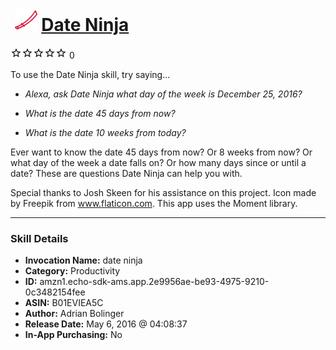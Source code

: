 # &nbsp;<img src="skill_icon" alt="Date Ninja icon" width="36"> [Date Ninja](http://alexa.amazon.com/#skills/amzn1.echo-sdk-ams.app.2e9956ae-be93-4975-9210-0c3482154fee)
![0 stars](../../images/ic_star_border_black_18dp_1x.png)![0 stars](../../images/ic_star_border_black_18dp_1x.png)![0 stars](../../images/ic_star_border_black_18dp_1x.png)![0 stars](../../images/ic_star_border_black_18dp_1x.png)![0 stars](../../images/ic_star_border_black_18dp_1x.png) 0

To use the Date Ninja skill, try saying...

* *Alexa, ask Date Ninja what day of the week is December 25, 2016?*

* *What is the date 45 days from now?*

* *What is the date 10 weeks from today?*

Ever want to know the date 45 days from now? Or 8 weeks from now? Or what day of the week a date falls on? Or how many days since or until a date? These are questions Date Ninja can help you with.

Special thanks to Josh Skeen for his assistance on this project. Icon made by Freepik from www.flaticon.com. This app uses the Moment library.

***

### Skill Details

* **Invocation Name:** date ninja
* **Category:** Productivity
* **ID:** amzn1.echo-sdk-ams.app.2e9956ae-be93-4975-9210-0c3482154fee
* **ASIN:** B01EVIEA5C
* **Author:** Adrian Bolinger
* **Release Date:** May 6, 2016 @ 04:08:37
* **In-App Purchasing:** No
